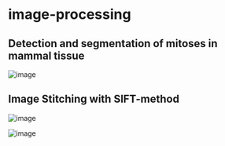 # image-processing

## Detection and segmentation of mitoses in mammal tissue

![image](https://github.com/zhang-weijie/image-processing/assets/60659396/1c594ce9-5415-44e1-85ea-475b68432a8e)

## Image Stitching with SIFT-method

![image](https://github.com/zhang-weijie/image-processing/assets/60659396/e629c6ad-d318-449b-a8fa-c57fd223dad1)

![image](https://github.com/zhang-weijie/image-processing/assets/60659396/5bb5aca5-ada4-4e1b-bd34-41be10f6da00)
